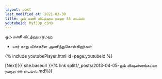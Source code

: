```yaml
---
layout: post
last_modified_at: 2021-03-30
title: ஓம் மணி விட்த்ஹய நமஹ ௧௧ டைம்ஸ்
youtubeId: MyfJDp_c3M0
---
```

 
 
 ஓம் மணி விட்த்ஹய நமஹ  
 
 -  யார் காது வீச்சுகளை அணிந்துகொள்கிறார்கள் 
 
  
 
  
 
 
 
 
 
 


{% include youtubePlayer.html id=page.youtubeId %}
 
[Next]({{ site.baseurl }}{% link  split1/_posts/2013-04-05-ஓம் விஷன்னங்கய்யா நமஹ ௧௧ டைம்ஸ்.md%})
 

